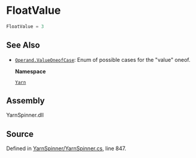 # FloatValue

```csharp
FloatValue = 3
```

## See Also

* [`Operand.ValueOneofCase`](./): Enum of possible cases for the "value" oneof.

  **Namespace**

  [`Yarn`](../)

## Assembly

YarnSpinner.dll

## Source

Defined in [YarnSpinner/YarnSpinner.cs](https://github.com/YarnSpinnerTool/YarnSpinner//blob/develop/YarnSpinner/YarnSpinner.cs#L847), line 847.


